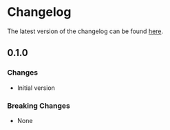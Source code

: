 # Changelog

The latest version of the changelog can be found [here](https://github.com/Azure/bicep-registry-modules/blob/main/avm/res/maps/account/CHANGELOG.md).

## 0.1.0

### Changes

- Initial version

### Breaking Changes

- None
